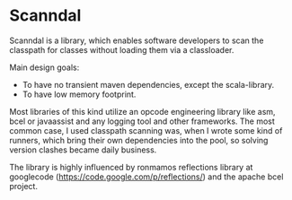 Scanndal
========
Scanndal is a library, which enables software developers to scan
the classpath for classes without loading them via a classloader.

Main design goals:
 * To have no transient maven dependencies, except the scala-library.
 * To have low memory footprint.

Most libraries of this kind utilize an opcode engineering library like
asm, bcel or javaassist and any logging tool and other frameworks.
The most common case, I used classpath scanning was, when I wrote some
kind of runners, which bring their own dependencies into the pool, so
solving version clashes became daily business.

The library is highly influenced by ronmamos reflections library at
googlecode (https://code.google.com/p/reflections/) and the apache bcel
project.
